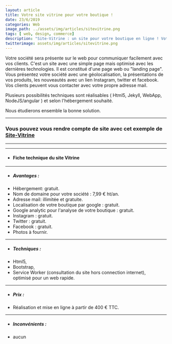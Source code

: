 ```yaml
---
layout: article
title: Votre site vitrine pour votre boutique !
date: 23/6/2019
categories: Web
image_path: ../assets/img/articles/sitevitrine.png
tags: [ web, design, commerce]
description: "Site-Vitrine : un site pour votre boutique en ligne ! Votre société sera présente sur le web pour communiquer facilement avec vos clients."
twitterimage: assets/img/articles/sitevitrine.png
---
```




Votre société sera présente sur le web pour communiquer facilement avec vos clients.
C'est un site avec une simple page mais optimisé avec les dernières technologies. Il est constitué d'une page web ou "landing page". Vous présentez votre société avec une géolocalisation, la présentations de vos produits, les nouveautés avec un lien Instagram, twitter et facebook. Vos clients peuvent vous contacter avec votre propre adresse mail.

Plusieurs possibilités techniques sont réalisables ( Html5, Jekyll, WebApp, NodeJS/angular ) et selon l'hébergement souhaité. 

Nous étudierons ensemble la bonne solution.

---

### Vous pouvez vous rendre compte de site avec cet exemple de [ Site-Vitrine ](https://lvdesign.github.io/sitevitrine/ "LVdesign son site vitrine")

--------------------------
--------------------------

* #### Fiche technique du site Vitrine
--------------------------

* ##### Avantages :
* Hébergement: gratuit.
* Nom de domaine pour votre société : 7,99 € ht/an.
* Adresse mail: illimitée et gratuite.
* Localisation de votre boutique par google : gratuit.
* Google analytic pour l'analyse de votre boutique : gratuit.
* Instagram : gratuit.
* Twitter : gratuit.
* Facebook : gratuit.
* Photos à fournir.

---------------------------

* ##### Techniques :
* Html5,
* Bootstrap,
* Service Worker (consultation du site hors connection internet),<br>
optimisé pour un web rapide.

---------------------------

* ##### Prix :
* Réalisation et mise en ligne à partir de 400 € TTC.

---------------------------

* ##### Inconvénients :
* aucun
